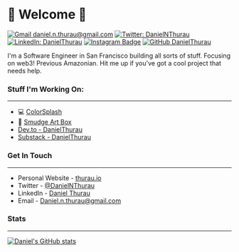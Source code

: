 # 🤖 Welcome 🤖


[![Gmail daniel.n.thurau@gmail.com](https://img.shields.io/badge/-daniel.n.thurau@gmail.com-c14438?style=flat&logo=Gmail&logoColor=white&link=mailto:daniel.n.thurau@gmail.com)](mailto:daniel.n.thurau@gmail.com)
[![Twitter: DanielNThurau](https://img.shields.io/twitter/follow/DanielNThurau?style=flat&logo=twitter&logoColor=white&color=1CA2F1)](https://twitter.com/DanielNThurau)
[![LinkedIn: DanielThurau](https://img.shields.io/badge/-DanielThurau-blue?flat&logo=linkedin&logoColor=white&color=0D76A8&link=https://www.linkedin.com/in/DanielThurau/)](https://www.linkedin.com/in/DanielThurau/)
[![Instagram Badge](https://img.shields.io/badge/-@danthurau-BE3D92?style=flat&logo=instagram&logoColor=white&link=https://instagram.com/danthurau/)](https://instagram.com/danthurau)
[![GitHub DanielThurau](https://img.shields.io/github/followers/DanielThurau?label=follow&style=social)](https://github.com/DanielThurau)


I'm a Software Engineer in San Francisco building all sorts of stuff. Focusing on web3! Previous Amazonian. Hit me up if you've got a cool project that needs help. 

 
### Stuff I'm Working On:

---
  
- 💻 [ColorSplash](https://thurau.io/colorsplash/)
- 🎨 [Smudge Art Box](https://www.smudgeartbox.com/)
- [Dev.to - DanielThurau](https://dev.to/danielthurau)
- [Substack - DanielThurau](https://danielthurau.substack.com/)
  
 

### Get In Touch

---

- Personal Website - [thurau.io](https://thurau.io)
- Twitter - [@DanielNThurau](https://twitter.com/DanielNThurau)
- LinkedIn - [Daniel Thurau](https://www.linkedin.com/in/danielthurau/)
- Email - [Daniel.n.thurau@gmail.com](mailto:daniel.n.thurau@gmail.com)

  
 
 ### Stats
 
 ---
 
 [![Daniel's GitHub stats](https://github-readme-stats.vercel.app/api?username=danielthurau)](https://github.com/danielthurau/github-readme-stats)

 

